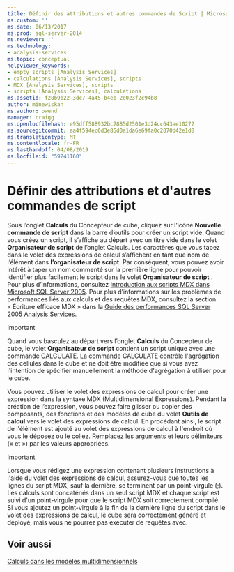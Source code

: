```yaml
---
title: Définir des attributions et autres commandes de Script | Microsoft Docs
ms.custom: ''
ms.date: 06/13/2017
ms.prod: sql-server-2014
ms.reviewer: ''
ms.technology:
- analysis-services
ms.topic: conceptual
helpviewer_keywords:
- empty scripts [Analysis Services]
- calculations [Analysis Services], scripts
- MDX [Analysis Services], scripts
- scripts [Analysis Services], calculations
ms.assetid: f28b9b22-3dc7-4a45-b4eb-2d023f2c94b8
author: minewiskan
ms.author: owend
manager: craigg
ms.openlocfilehash: e95dff588932bc7885d2501e3d24cc643ae10272
ms.sourcegitcommit: aa4f594ec6d3e85d0a1da6e69fa0c2070d42e1d8
ms.translationtype: MT
ms.contentlocale: fr-FR
ms.lasthandoff: 04/08/2019
ms.locfileid: "59241160"
---
```

# <a name="define-assignments-and-other-script-commands"></a>Définir des attributions et d'autres commandes de script
  Sous l’onglet **Calculs** du Concepteur de cube, cliquez sur l’icône **Nouvelle commande de script** dans la barre d’outils pour créer un script vide. Quand vous créez un script, il s’affiche au départ avec un titre vide dans le volet **Organisateur de script** de l’onglet Calculs. Les caractères que vous tapez dans le volet des expressions de calcul s’affichent en tant que nom de l’élément dans **l’organisateur de script**. Par conséquent, vous pouvez avoir intérêt à taper un nom commenté sur la première ligne pour pouvoir identifier plus facilement le script dans le volet **Organisateur de script** . Pour plus d’informations, consultez [Introduction aux scripts MDX dans Microsoft SQL Server 2005](https://go.microsoft.com/fwlink/?LinkId=81892). Pour plus d’informations sur les problèmes de performances liés aux calculs et des requêtes MDX, consultez la section « Écriture efficace MDX » dans la [Guide des performances SQL Server 2005 Analysis Services](https://docsbay.net/Microsoft-SQL-Server-2005-Analysis-Services-Performance-Guide).  
  
> [!IMPORTANT]  
>  Quand vous basculez au départ vers l’onglet **Calculs** du Concepteur de cube, le volet **Organisateur de script** contient un script unique avec une commande CALCULATE. La commande CALCULATE contrôle l'agrégation des cellules dans le cube et ne doit être modifiée que si vous avez l'intention de spécifier manuellement la méthode d'agrégation à utiliser pour le cube.  
  
 Vous pouvez utiliser le volet des expressions de calcul pour créer une expression dans la syntaxe MDX (Multidimensional Expressions). Pendant la création de l’expression, vous pouvez faire glisser ou copier des composants, des fonctions et des modèles de cube du volet **Outils de calcul** vers le volet des expressions de calcul. En procédant ainsi, le script de l'élément est ajouté au volet des expressions de calcul à l'endroit où vous le déposez ou le collez. Remplacez les arguments et leurs délimiteurs (« et ») par les valeurs appropriées.  
  
> [!IMPORTANT]  
>  Lorsque vous rédigez une expression contenant plusieurs instructions à l'aide du volet des expressions de calcul, assurez-vous que toutes les lignes du script MDX, sauf la dernière, se terminent par un point-virgule (;). Les calculs sont concaténés dans un seul script MDX et chaque script est suivi d'un point-virgule pour que le script MDX soit correctement compilé. Si vous ajoutez un point-virgule à la fin de la dernière ligne du script dans le volet des expressions de calcul, le cube sera correctement généré et déployé, mais vous ne pourrez pas exécuter de requêtes avec.  
  
## <a name="see-also"></a>Voir aussi  
 [Calculs dans les modèles multidimensionnels](calculations-in-multidimensional-models.md)  
  
  

